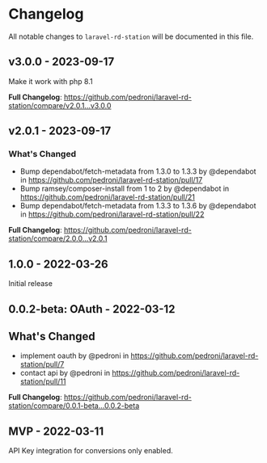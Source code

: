 # Changelog

All notable changes to `laravel-rd-station` will be documented in this file.

## v3.0.0 - 2023-09-17

Make it work with php 8.1

**Full Changelog**: https://github.com/pedroni/laravel-rd-station/compare/v2.0.1...v3.0.0

## v2.0.1 - 2023-09-17

### What's Changed

- Bump dependabot/fetch-metadata from 1.3.0 to 1.3.3 by @dependabot in https://github.com/pedroni/laravel-rd-station/pull/17
- Bump ramsey/composer-install from 1 to 2 by @dependabot in https://github.com/pedroni/laravel-rd-station/pull/21
- Bump dependabot/fetch-metadata from 1.3.3 to 1.3.6 by @dependabot in https://github.com/pedroni/laravel-rd-station/pull/22

**Full Changelog**: https://github.com/pedroni/laravel-rd-station/compare/2.0.0...v2.0.1

## 1.0.0 - 2022-03-26

Initial release

## 0.0.2-beta: OAuth - 2022-03-12

## What's Changed

- implement oauth by @pedroni in https://github.com/pedroni/laravel-rd-station/pull/7
- contact api by @pedroni in https://github.com/pedroni/laravel-rd-station/pull/11

**Full Changelog**: https://github.com/pedroni/laravel-rd-station/compare/0.0.1-beta...0.0.2-beta

## MVP - 2022-03-11

API Key integration for conversions only enabled.

